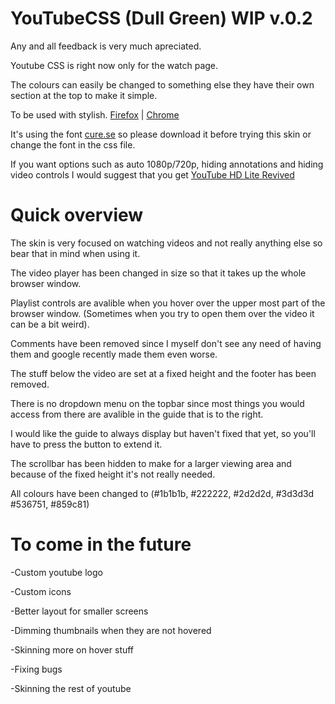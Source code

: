 YouTubeCSS (Dull Green) WIP v.0.2
==========

Any and all feedback is very much apreciated.

Youtube CSS is right now only for the watch page.

The colours can easily be changed to something else they have their own section at the top to make it simple.

To be used with stylish. [Firefox](https://addons.mozilla.org/en-US/firefox/addon/stylish/?src=external-userstyleshome) | [Chrome](https://chrome.google.com/webstore/detail/stylish/fjnbnpbmkenffdnngjfgmeleoegfcffe)

It's using the font [cure.se](http://www.mediafire.com/?5d7hhve4pet2c76) so please download it before trying this skin or change the font in the css file.

If you want options such as auto 1080p/720p, hiding annotations and hiding video controls I would suggest that you get [YouTube HD Lite Revived](https://userscripts.org/scripts/show/124528)

Quick overview
==========

The skin is very focused on watching videos and not really anything else so bear that in mind when using it.

The video player has been changed in size so that it takes up the whole browser window.

Playlist controls are avalible when you hover over the upper most part of the browser window. (Sometimes when you try to open them over the video it can be a bit weird).

Comments have been removed since I myself don't see any need of having them and google recently made them even worse.

The stuff below the video are set at a fixed height and the footer has been removed.

There is no dropdown menu on the topbar since most things you would access from there are avalible in the guide that is to the right.

I would like the guide to always display but haven't fixed that yet, so you'll have to press the button to extend it.

The scrollbar has been hidden to make for a larger viewing area and because of the fixed height it's not really needed.

All colours have been changed to (#1b1b1b, #222222, #2d2d2d, #3d3d3d #536751, #859c81)

To come in the future
==========

-Custom youtube logo

-Custom icons

-Better layout for smaller screens

-Dimming thumbnails when they are not hovered

-Skinning more on hover stuff

-Fixing bugs

-Skinning the rest of youtube